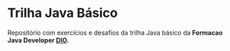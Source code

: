 # Trilha Java Básico

Repositório com exercícios e desafios da trilha Java básico da **Formacao Java Developer [DIO](https://web.dio.me/).**
